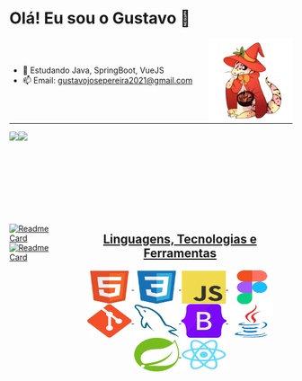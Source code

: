 # Olá! Eu sou o Gustavo 👋
<img style="width: 150px" border-radius="5px" align="right" src="https://github.com/GustavoJPereira/GustavoJPereira/blob/main/images/Largatinho.png">  
<br><br>

- 🌱 Estudando Java, SpringBoot, VueJS
- 📫 Email: gustavojosepereira2021@gmail.com
<br>
<br>
<hr>
<div>
    <a href="https://github.com/GustavoJPereira" style="display: flex">
    <img sytle="display: inline_block" height="150em" src="https://github-readme-stats.vercel.app/api?username=GustavoJPereira&show_icons=true&theme=buefy&include_all_commits=true&count_private=true"/>
    <img sytle="display: inline_block" height="150em" src="https://github-readme-stats.vercel.app/api/top-langs/?username=GustavoJPereira&layout=compact&langs_count=7&theme=buefy"/>
</div>
 <br>
    
![Readme Card](https://github-readme-stats.vercel.app/api/pin/?username=GustavoJPereira&repo=HdA-Pagina-Web&theme=buefy)
![Readme Card](https://github-readme-stats.vercel.app/api/pin/?username=GustavoJPereira&repo=comercio-eletronico&theme=buefy)
    
    
    
<hr>
<div style="display: inline_block" width="100%" align="center">
    <h2>Linguagens, Tecnologias e Ferramentas</h2>
    <img align="center" alt="Gustavo-HTML5" height="60" width="80" src="https://github.com/devicons/devicon/blob/master/icons/html5/html5-original.svg">
     <img align="center" alt="Gustavo-CSS3" height="60" width="80" src="https://github.com/devicons/devicon/blob/master/icons/css3/css3-original.svg">
     <img align="center" alt="Gustavo-Javascript" height="60" width="80" src="https://github.com/devicons/devicon/blob/master/icons/javascript/javascript-original.svg">
     <img align="center" alt="Gustavo-Figma" height="60" width="80" src="https://github.com/devicons/devicon/blob/master/icons/figma/figma-original.svg">
     <img align="center" alt="Gustavo-Figma" height="60" width="80" src="https://github.com/devicons/devicon/blob/master/icons/git/git-original.svg">
     <img align="center" alt="Gustavo-Figma" height="60" width="80" src="https://github.com/devicons/devicon/blob/master/icons/mysql/mysql-original.svg">
     <img align="center" alt="Gustavo-Figma" height="60" width="80" src="https://github.com/devicons/devicon/blob/master/icons/bootstrap/bootstrap-original.svg">
     <img align="center" alt="Gustavo-Figma" height="60" width="80" src="https://github.com/devicons/devicon/blob/master/icons/java/java-original.svg">
     <img align="center" alt="Gustavo-Figma" height="60" width="80" src="https://github.com/devicons/devicon/blob/master/icons/spring/spring-original.svg">
     <img align="center" alt="Gustavo-Figma" height="60" width="80" src="https://github.com/devicons/devicon/blob/master/icons/react/react-original.svg">
</div>
<div>
  <a href=""></a>
</div>
    
